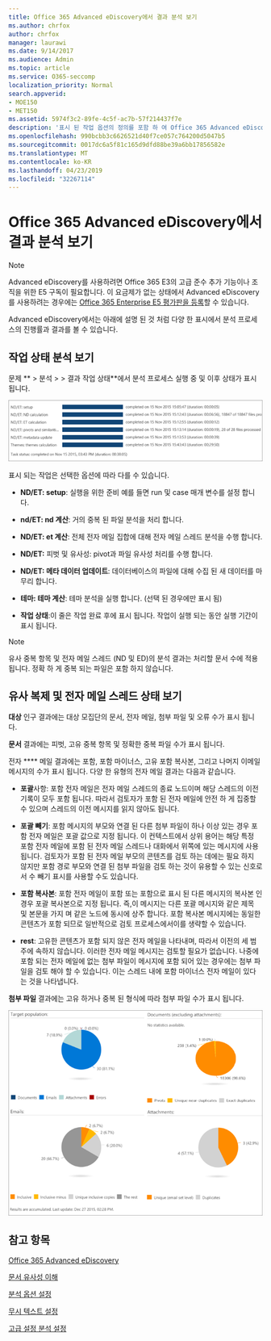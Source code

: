 ```yaml
---
title: Office 365 Advanced eDiscovery에서 결과 분석 보기
ms.author: chrfox
author: chrfox
manager: laurawi
ms.date: 9/14/2017
ms.audience: Admin
ms.topic: article
ms.service: O365-seccomp
localization_priority: Normal
search.appverid:
- MOE150
- MET150
ms.assetid: 5974f3c2-89fe-4c5f-ac7b-57f214437f7e
description: '표시 된 작업 옵션의 정의를 포함 하 여 Office 365 Advanced eDiscovery에서 분석 프로세스의 결과를 볼 수 있는 위치를 파악 합니다.  '
ms.openlocfilehash: 990bcbb3c6626521d40f7ce057c764200d5047b5
ms.sourcegitcommit: 0017dc6a5f81c165d9dfd88be39a6bb17856582e
ms.translationtype: MT
ms.contentlocale: ko-KR
ms.lasthandoff: 04/23/2019
ms.locfileid: "32267114"
---
```

# <a name="view-analyze-results-in-office-365-advanced-ediscovery"></a>Office 365 Advanced eDiscovery에서 결과 분석 보기

> [!NOTE]
> Advanced eDiscovery를 사용하려면 Office 365 E3의 고급 준수 추가 기능이나 조직을 위한 E5 구독이 필요합니다. 이 요금제가 없는 상태에서 Advanced eDiscovery를 사용하려는 경우에는 [Office 365 Enterprise E5 평가판을 등록](https://go.microsoft.com/fwlink/p/?LinkID=698279)할 수 있습니다. 
  
Advanced eDiscovery에서는 아래에 설명 된 것 처럼 다양 한 표시에서 분석 프로세스의 진행률과 결과를 볼 수 있습니다.
  
## <a name="view-analyze-task-status"></a>작업 상태 분석 보기

문제 ** \> 분석 \> \> 결과 작업 상태**에서 분석 프로세스 실행 중 및 이후 상태가 표시 됩니다. 
  
![작업 상태를 분석 합니다.](media/d0372978-ce08-4f4e-a1fc-aa918ae44364.png)
  
표시 되는 작업은 선택한 옵션에 따라 다를 수 있습니다. 
  
- **ND/ET: setup**: 실행을 위한 준비 예를 들면 run 및 case 매개 변수를 설정 합니다.
    
- **nd/ET: nd 계산**: 거의 중복 된 파일 분석을 처리 합니다.
    
- **ND/ET: et 계산**: 전체 전자 메일 집합에 대해 전자 메일 스레드 분석을 수행 합니다.
    
- **ND/ET:** 피벗 및 유사성: pivot과 파일 유사성 처리를 수행 합니다.
    
- **ND/ET: 메타 데이터 업데이트**: 데이터베이스의 파일에 대해 수집 된 새 데이터를 마무리 합니다.
    
- **테마: 테마 계산**: 테마 분석을 실행 합니다. (선택 된 경우에만 표시 됨)
    
- **작업 상태**:이 줄은 작업 완료 후에 표시 됩니다. 작업이 실행 되는 동안 실행 기간이 표시 됩니다.
    
> [!NOTE]
> 유사 중복 항목 및 전자 메일 스레드 (ND 및 ED)의 분석 결과는 처리할 문서 수에 적용 됩니다. 정확 하 게 중복 되는 파일은 포함 하지 않습니다. 
  
## <a name="view-near-duplicates-and-email-threads-status"></a>유사 복제 및 전자 메일 스레드 상태 보기

**대상** 인구 결과에는 대상 모집단의 문서, 전자 메일, 첨부 파일 및 오류 수가 표시 됩니다. 
  
**문서** 결과에는 피벗, 고유 중복 항목 및 정확한 중복 파일 수가 표시 됩니다. 
  
전자 **** 메일 결과에는 포함, 포함 마이너스, 고유 포함 복사본, 그리고 나머지 이메일 메시지의 수가 표시 됩니다. 다양 한 유형의 전자 메일 결과는 다음과 같습니다. 
  
- **포괄**사항: 포함 전자 메일은 전자 메일 스레드의 종료 노드이며 해당 스레드의 이전 기록이 모두 포함 됩니다. 따라서 검토자가 포함 된 전자 메일에 안전 하 게 집중할 수 있으며 스레드의 이전 메시지를 읽지 않아도 됩니다. 
    
- **포괄 빼기**: 포함 메시지의 부모와 연결 된 다른 첨부 파일이 하나 이상 있는 경우 포함 전자 메일은 포괄 값으로 지정 됩니다. 이 컨텍스트에서 상위 용어는 해당 특정 포함 전자 메일에 포함 된 전자 메일 스레드나 대화에서 위쪽에 있는 메시지에 사용 됩니다. 검토자가 포함 된 전자 메일 부모의 콘텐츠를 검토 하는 데에는 필요 하지 않지만 포함 경로 부모와 연결 된 첨부 파일을 검토 하는 것이 유용할 수 있는 신호로 서 수 빼기 표시를 사용할 수도 있습니다. 
    
- **포함 복사본**: 포함 전자 메일이 포함 또는 포함으로 표시 된 다른 메시지의 복사본 인 경우 포괄 복사본으로 지정 됩니다. 즉,이 메시지는 다른 포괄 메시지와 같은 제목 및 본문을 가지 며 같은 노드에 동시에 상주 합니다. 포함 복사본 메시지에는 동일한 콘텐츠가 포함 되므로 일반적으로 검토 프로세스에서이를 생략할 수 있습니다. 
    
- **rest**: 고유한 콘텐츠가 포함 되지 않은 전자 메일을 나타내며, 따라서 이전의 세 범주에 속하지 않습니다. 이러한 전자 메일 메시지는 검토할 필요가 없습니다. 나중에 포함 되는 전자 메일에 없는 첨부 파일이 메시지에 포함 되어 있는 경우에는 첨부 파일을 검토 해야 할 수 있습니다. 이는 스레드 내에 포함 마이너스 전자 메일이 있다는 것을 나타냅니다.
    
**첨부 파일** 결과에는 고유 하거나 중복 된 형식에 따라 첨부 파일 수가 표시 됩니다. 
  
![전자 메일 스레드 및 중복 근처](media/54491303-0ee3-4739-b42e-d1ee486842fd.png)
  
## <a name="see-also"></a>참고 항목

[Office 365 Advanced eDiscovery](office-365-advanced-ediscovery.md)
  
[문서 유사성 이해](understand-document-similarity-in-advanced-ediscovery.md)
  
[분석 옵션 설정](set-analyze-options-in-advanced-ediscovery.md)
  
[무시 텍스트 설정](set-ignore-text-in-advanced-ediscovery.md)
  
[고급 설정 분석 설정](view-analyze-results-in-advanced-ediscovery.md)

